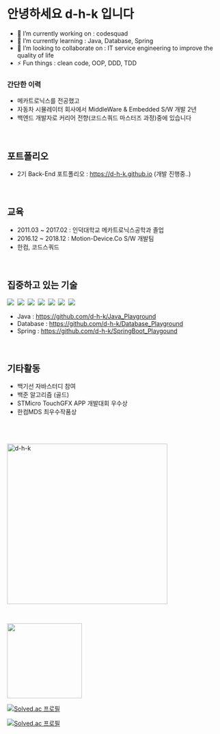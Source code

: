 # 안녕하세요 d-h-k 입니다
- 🔭 I’m currently working on : codesquad
- 🌱 I’m currently learning : Java, Database, Spring
- 👯 I’m looking to collaborate on : IT service engineering to improve the quality of life
- ⚡ Fun things : clean code, OOP, DDD, TDD
### 간단한 이력
- 메카트로닉스를 전공했고
- 자동차 시뮬레이터 회사에서 MiddleWare & Embedded S/W 개발 2년
- 백엔드 개발자로 커리어 전향(코드스쿼드 마스터즈 과정)중에 있습니다
<br><br><br>
## 포트폴리오
<!---- - 1기 Embedded 포트폴리오 : [링크](https://drive.google.com/file/d/1yWhjpOxE_PQiotUmvXz2FPlcVaDWf8AC/view?usp=sharing) --->
- 2기 Back-End 포트폴리오 : https://d-h-k.github.io (개발 진행중..)
<br><br><br>
## 교육
- 2011.03 ~ 2017.02 : 인덕대학교 메카트로닉스공학과 졸업
- 2016.12 ~ 2018.12 : Motion-Device.Co S/W 개발팀
- 한컴, 코드스쿼드
<br><br><br>
## 집중하고 있는 기술

<p align="left"> 
  <img src="https://img.shields.io/badge/Java-007396?style=flat-square&logo=Java&logoColor=white"/></a>&nbsp
  <img src="https://img.shields.io/badge/Spring-6DB33F?style=flat-square&logo=Spring&logoColor=white"/></a>&nbsp
  <img src="https://img.shields.io/badge/mysql-4479A1?style=flat-square&logo=mysql&logoColor=white"/></a>&nbsp
  <img src="https://img.shields.io/badge/Linux-FCC624?style=flat-square&logo=Linux&logoColor=white"/></a>&nbsp
  <img src="https://img.shields.io/badge/C++-00599C?style=flat-square&logo=C%2B%2B&logoColor=white"/></a>&nbsp
  <img src="https://img.shields.io/badge/GNU_Bash-4EAA25?style=flat-square&logo=GNU-Bash&logoColor=white"/></a>&nbsp
  <img src="https://img.shields.io/badge/Vim-019733?style=flat-square&logo=Vim&logoColor=white"/></a>&nbsp

- Java : https://github.com/d-h-k/Java_Playground
- Database : https://github.com/d-h-k/Database_Playground
- Spring : https://github.com/d-h-k/SpringBoot_Playgound
<br><br><br>
## 기타활동
- 백기선 자바스터디 참여
- 백준 알고리즘 (골드)
- STMicro TouchGFX APP 개발대회 우수상
- 한컴MDS 최우수작품상
<br><br><br><br>
<!---- 1th Ebd 포트폴리오 : (비공개) --->
<p align="left"><img align="center" width="375" src="https://github-readme-stats.vercel.app/api?username=d-h-k&show_icons=true" alt="d-h-k" />
<br><p/>  
  
  &nbsp;
&nbsp;
<p align="left"><img align="center" height="175" src="https://github-readme-stats.vercel.app/api/top-langs/?username=d-h-k&layout=compact" /><br><p/>

<!--- [링크](https://drive.google.com/file/d/1yWhjpOxE_PQiotUmvXz2FPlcVaDWf8AC/view?usp=sharing) --->

[![Solved.ac
프로필](http://mazassumnida.wtf/api/mini/generate_badge?boj=kdog1503)](https://github.com/mazassumnida/mazassumnida)


[![Solved.ac
프로필](http://mazassumnida.wtf/api/v2/generate_badge?boj=kdog1503)](https://solved.ac/kdog1503)


<!---
df

[![Solved.ac
프로필](http://mazassumnida.wtf/api/generate_badge?boj=kdog1503)](https://solved.ac/kdog1503)


<br><br>

<p align="center"><img align="center" height="15" src="http://mazassumnida.wtf/api/mini/generate_badge?boj=kdog1503&show_icons=true" alt="d-h-k" /><p/>
<p align="center"><img align="center" height="15" src="http://mazassumnida.wtf/api/mini/generate_badge?boj=kdog1503&show_icons=true" alt="d-h-k" /><p/>

<p align="left"><img align="center" width="350" src="http://mazassumnida.wtf/api/generate_badge?boj=kdog1503" />&nbsp;
&nbsp;<p/>

<p align="left"><img align="center" width="350" src="http://mazassumnida.wtf/api/generate_badge?boj=kdog1503" />&nbsp;
&nbsp;<p/>

<p align="center"><img align="center" height="15" src="http://@@@" alt="d-h-k" /><p/>



[![Solved.ac
프로필](http://mazassumnida.wtf/api/v2/generate_badge?boj=kdog1503)](https://solved.ac/kdog1503)
--->
